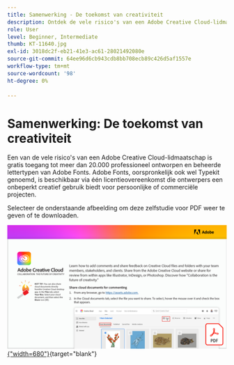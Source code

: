 ```yaml
---
title: Samenwerking - De toekomst van creativiteit
description: Ontdek de vele risico's van een Adobe Creative Cloud-lidmaatschap voor gratis toegang tot meer dan 20.000 professioneel ontworpen en beheerde lettertypen van Adobe Fonts
role: User
level: Beginner, Intermediate
thumb: KT-11640.jpg
exl-id: 3018dc2f-eb21-41e3-ac61-28021492080e
source-git-commit: 64ee96d6cb943cdb8bb708ecb89c426d5af1557e
workflow-type: tm+mt
source-wordcount: '98'
ht-degree: 0%

---
```


# Samenwerking: De toekomst van creativiteit

Een van de vele risico&#39;s van een Adobe Creative Cloud-lidmaatschap is gratis toegang tot meer dan 20.000 professioneel ontworpen en beheerde lettertypen van Adobe Fonts. Adobe Fonts, oorspronkelijk ook wel Typekit genoemd, is beschikbaar via één licentieovereenkomst die ontwerpers een onbeperkt creatief gebruik biedt voor persoonlijke of commerciële projecten.

Selecteer de onderstaande afbeelding om deze zelfstudie voor PDF weer te geven of te downloaden.

[![Afbeelding van eerste pagina van zelfstudie](assets/Collaboration-The-Future-of-Creativity.png){&quot;width=680&quot;}](assets/Collaboration-The-Future-of-Creativity.pdf){target="blank"}
